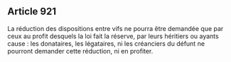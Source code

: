 Article 921
----
La réduction des dispositions entre vifs ne pourra être demandée que par ceux au
profit desquels la loi fait la réserve, par leurs héritiers ou ayants cause :
les donataires, les légataires, ni les créanciers du défunt ne pourront demander
cette réduction, ni en profiter.
